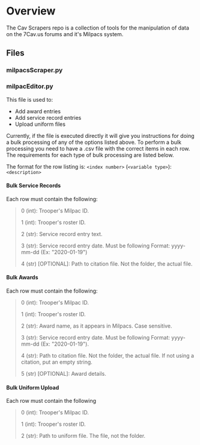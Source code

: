 # Overview

The Cav Scrapers repo is a collection of tools for the manipulation of data on the 7Cav.us forums and it's Milpacs system.

## Files

### milpacsScraper.py

### milpacEditor.py

This file is used to:

* Add award entries
* Add service record entries
* Upload uniform files

Currently, if the file is executed directly it will give you instructions for doing a bulk processing of any of the options listed above. To perform a bulk processing you need to have a .csv file with the correct items in each row. The requirements for each type of bulk processing are listed below.

The format for the row listing is: `<index number>` (`<variable type>`): `<description>`

#### Bulk Service Records

Each row must contain the following:
> 0 (int): Trooper's Milpac ID.
>
> 1 (int): Trooper's roster ID.
>
> 2 (str): Service record entry text.
>
> 3 (str): Service record entry date. Must be following Format: yyyy-mm-dd (Ex: "2020-01-19")
>
> 4 (str) [OPTIONAL]: Path to citation file. Not the folder, the actual file.

#### Bulk Awards

Each row must contain the following:
> 0 (int): Trooper's Milpac ID.
>
> 1 (int): Trooper's roster ID.
>
> 2 (str): Award name, as it appears in Milpacs. Case sensitive.
>
> 3 (str): Service record entry date. Must be following Format: yyyy-mm-dd (Ex: "2020-01-19").
>
> 4 (str): Path to citation file. Not the folder, the actual file. If not using a citation, put an empty string.
>
> 5 (str) [OPTIONAL]: Award details.

#### Bulk Uniform Upload

Each row must contain the following
> 0 (int): Trooper's Milpac ID.
>
> 1 (int): Trooper's roster ID.
>
> 2 (str): Path to uniform file. The file, not the folder.